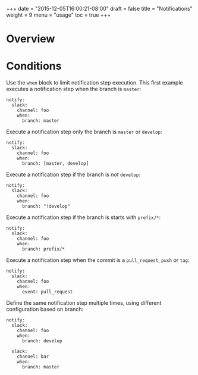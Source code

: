 +++
date = "2015-12-05T16:00:21-08:00"
draft = false
title = "Notifications"
weight = 9
menu = "usage"
toc = true
+++

# Overview

# Conditions

Use the `when` block to limit notification step execution. This first example executes a notification step when the branch is `master`:

```
notify:
  slack:
    channel: foo
    when:
      branch: master
```

Execute a notification step only the branch is `master` or `develop`:

```
notify:
  slack:
    channel: foo
    when:
      branch: [master, develop]
```

Execute a notification step if the branch is _not_ `develop`:

```
notify:
  slack:
    channel: foo
    when:
      branch: "!develop"
```

Execute a notification step if the branch is starts with `prefix/*`:

```
notify:
  slack:
    channel: foo
    when:
      branch: prefix/*
```

Execute a notification step when the commit is a `pull_request`, `push` or `tag`:

```
notify:
  slack:
    channel: foo
    when:
      event: pull_request
```

Define the same notification step multiple times, using different configuration based on branch:

```
notify:
  slack:
    channel: foo
    when:
      branch: develop

  slack:
    channel: bar
    when:
      branch: master
```
